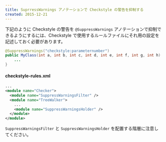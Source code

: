 ```yaml
---
title: SuprressWarnings アノテーションで Checkstyle の警告を抑制する
created: 2015-12-21
---
```


下記のように Checkstyle の警告を `@SuppressWarnings` アノテーションで抑制できるようにするには、Checkstyle で使用するルールファイルにそれ用の設定を記述しておく必要があります。

```java
@SuppressWarnings("checkstyle:parameternumber")
public MyClass(int a, int b, int c, int d, int e, int f, int g, int h) {
    ...
}
```

#### checkstyle-rules.xml

```xml
...
<module name="Checker">
  <module name="SuppressWarningsFilter" />
  <module name="TreeWalker">
    ...
    <module name="SuppressWarningsHolder" />
  </module>
</module>
```

`SuppressWarningsFilter` と `SuppressWarningsHolder` を配置する階層に注意してください。

